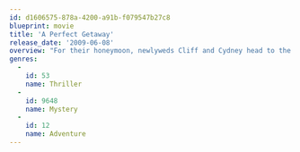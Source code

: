 ```yaml
---
id: d1606575-878a-4200-a91b-f079547b27c8
blueprint: movie
title: 'A Perfect Getaway'
release_date: '2009-06-08'
overview: "For their honeymoon, newlyweds Cliff and Cydney head to the tropical islands of Hawaii. While journeying through the paradisaical countryside the couple encounters Kale and Cleo, two disgruntled hitchhikers and Nick and Gina, two wild but well-meaning spirits who help guide them through the lush jungles. The picturesque waterfalls and scenic mountainsides quickly give way to terror when Cliff and Cydney learn of a grisly murder that occurred nearby and realize that they're being followed by chance acquaintances that suspiciously fit the description of the killers."
genres:
  -
    id: 53
    name: Thriller
  -
    id: 9648
    name: Mystery
  -
    id: 12
    name: Adventure
---
```

